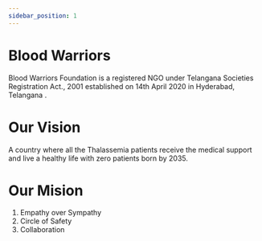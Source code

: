 ```yaml
---
sidebar_position: 1
---
```


# Blood Warriors

Blood Warriors Foundation is a registered NGO under Telangana Societies Registration Act., 2001
established on 14th April 2020 in Hyderabad, Telangana .

# Our Vision
A country where all the Thalassemia
patients receive the medical support
and live a healthy life with zero patients
born by 2035.

# Our Mision

1. Empathy over Sympathy
2. Circle of Safety
3. Collaboration

